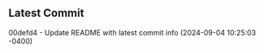 
## Latest Commit
00defd4 - Update README with latest commit info (2024-09-04 10:25:03 -0400) <Yunxi-Zhou>
